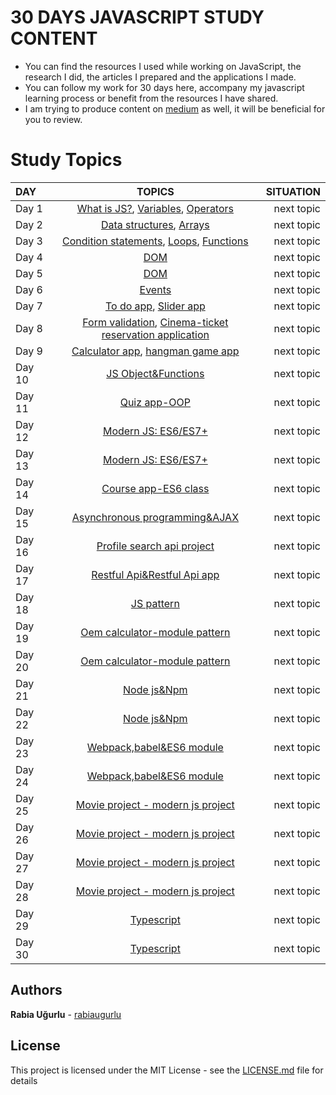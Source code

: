                               
                              
   # 30 DAYS JAVASCRIPT STUDY CONTENT
   + You can find the resources I used while working on JavaScript, the research I did, the articles I prepared and the applications I made.
   + You can follow my work for 30 days here, accompany my javascript learning process or benefit from the resources I have shared.   
   + I am trying to produce content on [medium](https://medium.com/@rabiaugurlu) as well, it will be beneficial for you to review.   


  # Study Topics

   | DAY | TOPICS | SITUATION |
   | :---         |     :---:      |          ---: |
   | Day 1   | [What is JS?](https://github.com/rabiaugurlu/30DaysOfJS), [Variables](https://github.com/rabiaugurlu/30DaysOfJS), [Operators](https://github.com/rabiaugurlu/30DaysOfJS)     | next topic    |
   | Day 2     |  [Data structures](https://github.com/rabiaugurlu/30DaysOfJS), [Arrays](https://github.com/rabiaugurlu/30DaysOfJS)      | next topic     |
   | Day 3     | [Condition statements](https://github.com/rabiaugurlu/30DaysOfJS), [Loops](https://github.com/rabiaugurlu/30DaysOfJS), [Functions](https://github.com/rabiaugurlu/30DaysOfJS)       | next topic      | 
   | Day 4     | [DOM](https://github.com/rabiaugurlu/30DaysOfJS)        | next topic     |
   | Day 5     | [DOM](https://github.com/rabiaugurlu/30DaysOfJS)       | next topic      |
   | Day 6     | [Events](https://github.com/rabiaugurlu/30DaysOfJS)       | next topic      |
   | Day 7     | [To do app](https://github.com/rabiaugurlu/30DaysOfJS), [Slider app](https://github.com/rabiaugurlu/30DaysOfJS)       | next topic      |
   | Day 8     | [Form validation](https://github.com/rabiaugurlu/30DaysOfJS), [Cinema-ticket reservation application](https://github.com/rabiaugurlu/30DaysOfJS)       | next topic      |
   | Day 9     | [Calculator app](https://github.com/rabiaugurlu/30DaysOfJS), [hangman game app](https://github.com/rabiaugurlu/30DaysOfJS)       | next topic      |
   | Day 10     | [JS Object&Functions](https://github.com/rabiaugurlu/30DaysOfJS)       | next topic      |
   | Day 11     | [Quiz app-OOP](https://github.com/rabiaugurlu/30DaysOfJS)       | next topic      |
   | Day 12     | [Modern JS: ES6/ES7+](https://github.com/rabiaugurlu/30DaysOfJS)       | next topic      |
   | Day 13     | [Modern JS: ES6/ES7+](https://github.com/rabiaugurlu/30DaysOfJS)       | next topic      |
   | Day 14     | [Course app-ES6 class](https://github.com/rabiaugurlu/30DaysOfJS)       | next topic      |
   | Day 15     | [Asynchronous programming&AJAX](https://github.com/rabiaugurlu/30DaysOfJS)       | next topic      |
   | Day 16     | [Profile search api project](https://github.com/rabiaugurlu/30DaysOfJS)       | next topic      |
   | Day 17     | [Restful Api&Restful Api app](https://github.com/rabiaugurlu/30DaysOfJS)       | next topic      | 
   | Day 18     | [JS pattern](https://github.com/rabiaugurlu/30DaysOfJS)            |  next topic
   | Day 19     | [Oem calculator-module pattern](https://github.com/rabiaugurlu/30DaysOfJS)       | next topic      | 
   | Day 20     | [Oem calculator-module pattern](https://github.com/rabiaugurlu/30DaysOfJS)       | next topic      | 
   | Day 21     | [Node js&Npm](https://github.com/rabiaugurlu/30DaysOfJS)       | next topic      | 
   | Day 22     | [Node js&Npm](https://github.com/rabiaugurlu/30DaysOfJS)       | next topic      | 
   | Day 23     | [Webpack,babel&ES6 module](https://github.com/rabiaugurlu/30DaysOfJS)       | next topic      | 
   | Day 24     | [Webpack,babel&ES6 module](https://github.com/rabiaugurlu/30DaysOfJS)       | next topic      | 
   | Day 25     | [Movie project - modern js project](https://github.com/rabiaugurlu/30DaysOfJS)       | next topic      | 
   | Day 26     | [Movie project - modern js project](https://github.com/rabiaugurlu/30DaysOfJS)       | next topic      | 
   | Day 27     | [Movie project - modern js project](https://github.com/rabiaugurlu/30DaysOfJS)       | next topic      | 
   | Day 28     | [Movie project - modern js project](https://github.com/rabiaugurlu/30DaysOfJS)       | next topic      | 
   | Day 29     | [Typescript](https://github.com/rabiaugurlu/30DaysOfJS)       | next topic     | 
   | Day 30     | [Typescript](https://github.com/rabiaugurlu/30DaysOfJS)       | next topic      | 
   
   
   
   
  ## Authors
 **Rabia Uğurlu** - [rabiaugurlu](https://github.com/rabiaugurlu)
## License
This project is licensed under the MIT License - see the [LICENSE.md](LICENSE.md) file for details
                                                                  

